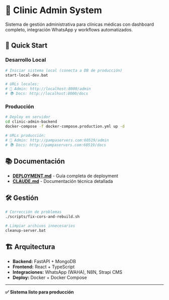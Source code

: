 # 🏥 Clinic Admin System

Sistema de gestión administrativa para clínicas médicas con dashboard completo, integración WhatsApp y workflows automatizados.

## 🚀 Quick Start

### Desarrollo Local
```bash
# Iniciar sistema local (conecta a DB de producción)
start-local-dev.bat

# URLs locales:
# 🔧 Admin: http://localhost:8000/admin
# 📚 Docs: http://localhost:8000/docs
```

### Producción
```bash
# Deploy en servidor
cd clinic-admin-backend
docker-compose -f docker-compose.production.yml up -d

# URLs producción:
# 🔧 Admin: http://pampaservers.com:60519/admin
# 📚 Docs: http://pampaservers.com:60519/docs
```

## 📚 Documentación

- **[DEPLOYMENT.md](DEPLOYMENT.md)** - Guía completa de deployment
- **[CLAUDE.md](CLAUDE.md)** - Documentación técnica detallada

## 🛠️ Gestión

```bash
# Corrección de problemas
./scripts/fix-cors-and-rebuild.sh

# Limpiar archivos innecesarios  
cleanup-server.bat
```

## 🏗️ Arquitectura

- **Backend:** FastAPI + MongoDB
- **Frontend:** React + TypeScript
- **Integraciones:** WhatsApp (WAHA), N8N, Strapi CMS
- **Deploy:** Docker + Docker Compose

---

**✅ Sistema listo para producción**